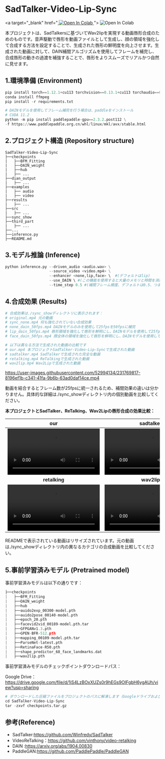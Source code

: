 # SadTalker-Video-Lip-Sync

<a target="_blank" href="<a target="_blank" href="https://colab.research.google.com/github/https://colab.research.google.com/drive/1PqPhV_MgiPKr729DG9w1B0DW5zaxIkGd?usp=sharing">
  <img src="https://colab.research.google.com/assets/colab-badge.svg" alt="Open In Colab"/>
</a>">
  <img src="https://colab.research.google.com/assets/colab-badge.svg" alt="Open In Colab"/>
</a>

本プロジェクトは、SadTalkersに基づいてWav2lipを実現する動画唇形合成のためのものです。音声駆動で唇形を動画ファイルとして生成し、顔の領域を強化して合成する方法を設定することで、生成された唇形の鮮明度を向上させます。生成された動画に対して、DAIN補間アルゴリズムを使用してフレームを補完し、合成唇形の動きの過渡を補強することで、唇形をよりスムーズでリアルかつ自然に見せます。

## 1.環境準備 (Environment)

```python
pip install torch==1.12.1+cu113 torchvision==0.13.1+cu113 torchaudio==0.12.1 --extra-index-url https://download.pytorch.org/whl/cu113
conda install ffmpeg
pip install -r requirements.txt

# DAINモデルを使用してフレーム補完を行う場合は、paddleをインストール
# CUDA 11.2
python -m pip install paddlepaddle-gpu==2.3.2.post112 \
-f https://www.paddlepaddle.org.cn/whl/linux/mkl/avx/stable.html
```

## 2.プロジェクト構造 (Repository structure)

```
SadTalker-Video-Lip-Sync
├──checkpoints
|   ├──BFM_Fitting
|   ├──DAIN_weight
|   ├──hub
|   ├── ...
├──dian_output
|   ├── ...
├──examples
|   ├── audio
|   ├── video
├──results
|   ├── ...
├──src
|   ├── ...
├──sync_show
├──third_part
|   ├── ...
├──...
├──inference.py
├──README.md
```

## 3.モデル推論 (Inference)

```python
python inference.py --driven_audio <audio.wav> \
                    --source_video <video.mp4> \
                    --enhancer <none,lip,face> \  #(デフォルトはlip)
                    --use_DAIN \ #(この機能を使用すると大量のメモリと時間を消費します)
                    --time_step 0.5 #(補間フレーム頻度、デフォルトは0.5、つまり25fpsから50fpsへ; 0.25の場合、25fpsから100fpsへ)
```



## 4.合成効果 (Results)

```python
# 合成効果は./sync_showディレクトリに表示されます：
# original.mp4 元の動画
# sync_none.mp4 何も強化されていない合成効果
# none_dain_50fps.mp4 DAINモデルのみを使用して25fpsを50fpsに補完
# lip_dain_50fps.mp4 唇形領域を強化して唇形を鮮明にし、DAINモデルを使用して25fpsを50fpsに補完
# face_dain_50fps.mp4 顔全体の領域を強化して唇形を鮮明にし、DAINモデルを使用して25fpsを50fpsに補完

# 以下は異なる方法で生成された動画の比較です
# our.mp4 本プロジェクトSadTalker-Video-Lip-Syncで生成された動画
# sadtalker.mp4 SadTalkerで生成された完全な動画
# retalking.mp4 ReTalkingで生成された動画
# wav2lip.mp4 Wav2Lipで生成された動画
```

https://user-images.githubusercontent.com/52994134/231769817-8196ef1b-c341-41fa-9b6b-63ad0daf14ce.mp4

動画を結合するとフレーム数が25fpsに統一されるため、補間効果の違いは分かりません。具体的な詳細は./sync_showディレクトリ内の個別動画を比較してください。

**本プロジェクトとSadTalker、ReTalking、Wav2Lipの唇形合成の効果比較：**

|                           **our**                            |                        **sadtalker**                         |
| :----------------------------------------------------------: | :----------------------------------------------------------: |
| <video  src="https://user-images.githubusercontent.com/52994134/233003969-91fa9e94-a958-4e2d-b958-902cc7711b8a.mp4" type="video/mp4"> </video> | <video  src="https://user-images.githubusercontent.com/52994134/233003985-86d0f75c-d27f-4a52-ac31-2649ccd39616.mp4" type="video/mp4"> </video> |
|                        **retalking**                         |                         **wav2lip**                          |
| <video  src="https://user-images.githubusercontent.com/52994134/233003982-2fe1b33c-b455-4afc-ab50-f6b40070e2ca.mp4" type="video/mp4"> </video> | <video  src="https://user-images.githubusercontent.com/52994134/233003990-2f8c4b84-dc74-4dc5-9dad-a8285e728ecb.mp4" type="video/mp4"> </video> |

READMEで表示されている動画はリサイズされています。元の動画は./sync_showディレクトリ内の異なるカテゴリの合成動画を比較してください。

## 5.事前学習済みモデル (Pretrained model)

事前学習済みモデルは以下の通りです：

```python
├──checkpoints
|   ├──BFM_Fitting
|   ├──DAIN_weight
|   ├──hub
|   ├──auido2exp_00300-model.pth
|   ├──auido2pose_00140-model.pth
|   ├──epoch_20.pth
|   ├──facevid2vid_00189-model.pth.tar
|   ├──GFPGANv1.3.pth
|   ├──GPEN-BFR-512.pth
|   ├──mapping_00109-model.pth.tar
|   ├──ParseNet-latest.pth
|   ├──RetinaFace-R50.pth
|   ├──shape_predictor_68_face_landmarks.dat
|   ├──wav2lip.pth
```

事前学習済みモデルのチェックポイントダウンロードパス：

Google Drive：https://drive.google.com/file/d/1iS4LzBOxXUZs0r9hEGs9OIFgbH6ygAUh/view?usp=sharing

```python
# ダウンロードした圧縮ファイルをプロジェクトのパスに解凍します（GoogleドライブおよびQuark网盘からダウンロードした場合は実行が必要です）
cd SadTalker-Video-Lip-Sync
tar -zxvf checkpoints.tar.gz
```

## 参考(Reference)

- SadTalker:https://github.com/Winfredy/SadTalker
-  VideoReTalking：https://github.com/vinthony/video-retalking
- DAIN :https://arxiv.org/abs/1904.00830
- PaddleGAN:https://github.com/PaddlePaddle/PaddleGAN
